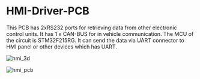 # HMI-Driver-PCB

This PCB has 2xRS232 ports for retrieving data from other electronic control units. It has 1 x CAN-BUS for in vehicle communication. The MCU of the circuit is STM32F215RG. It can send the data via UART connector to HMI panel or other devices which has UART.

![hmi_3d](https://user-images.githubusercontent.com/59617257/161422639-c37ba2e8-cddd-4830-98c9-2f0f00d7b8ec.png)


![hmi_pcb](https://user-images.githubusercontent.com/59617257/161422648-13c7c55d-2769-43cf-9660-73efc2aa6488.png)
